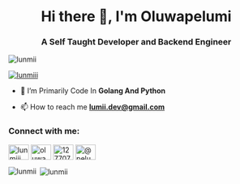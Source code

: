 <h1 align="center">Hi there 👋, I'm Oluwapelumi</h1>
<h3 align="center">A Self Taught Developer and Backend Engineer</h3>

<p align="left"> <img src="https://komarev.com/ghpvc/?username=lunmii&label=Profile%20views&color=0e75b6&style=flat" alt="lunmii" /> </p>


<p align="left"> <a href="https://twitter.com/lunmiii" target="blank"><img src="https://img.shields.io/twitter/follow/lunmiii?logo=twitter&style=for-the-badge" alt="lunmiii" /></a> </p>

- 🔭 I’m Primarily Code In **Golang And Python**

- 📫 How to reach me **lumii.dev@gmail.com**

<h3 align="left">Connect with me:</h3>
<p align="left">
<a href="https://twitter.com/lunmiii" target="blank"><img align="center" src="https://raw.githubusercontent.com/rahuldkjain/github-profile-readme-generator/master/src/images/icons/Social/twitter.svg" alt="lunmiii" height="30" width="40" /></a>
<a href="https://linkedin.com/in/oluwapelumi (david) alo" target="blank"><img align="center" src="https://raw.githubusercontent.com/rahuldkjain/github-profile-readme-generator/master/src/images/icons/Social/linked-in-alt.svg" alt="oluwapelumi (david) alo" height="30" width="40" /></a>
<a href="https://stackoverflow.com/users/12770723" target="blank"><img align="center" src="https://raw.githubusercontent.com/rahuldkjain/github-profile-readme-generator/master/src/images/icons/Social/stack-overflow.svg" alt="12770723" height="30" width="40" /></a>
<a href="https://medium.com/@pelumidavid" target="blank"><img align="center" src="https://raw.githubusercontent.com/rahuldkjain/github-profile-readme-generator/master/src/images/icons/Social/medium.svg" alt="@pelumidavid" height="30" width="40" /></a>
</p>



<p><img align="left" src="https://github-readme-stats.vercel.app/api/top-langs?username=lunmii&show_icons=true&locale=en&layout=compact" alt="lunmii" /></p>

<p>&nbsp;<img align="center" src="https://github-readme-stats.vercel.app/api?username=lunmii&show_icons=true&locale=en" alt="lunmii" /></p>
